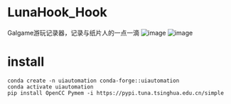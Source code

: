 # LunaHook_Hook
Galgame游玩记录器，记录与纸片人的一点一滴
![image](https://github.com/Limour-dev/LunaHook_Hook/assets/93720049/a0658cb2-52b2-4311-9333-4882e6591e70)
![image](https://github.com/Limour-dev/LunaHook_Hook/assets/93720049/7ae36d1d-3d91-4fbe-9fd2-591dd0de6b6b)
# install
```conda
conda create -n uiautomation conda-forge::uiautomation
conda activate uiautomation
pip install OpenCC Pymem -i https://pypi.tuna.tsinghua.edu.cn/simple
```
